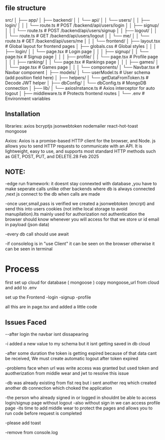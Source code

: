 ## file structure
src/
│
├── app/
│   ├── backend/
│   │   └── api/
│   │       └── users/
│   │           ├── login/
│   │           │   └── route.ts        # POST /backend/api/users/login
│   │           ├── signup/
│   │           │   └── route.ts        # POST /backend/api/users/signup
│   │           ├── logout/
│   │           │   └── route.ts        # GET /backend/api/users/logout
│   │           └── me/
│   │               └── route.ts        # GET /backend/api/users/me
│   │
│   └── frontend/
│       ├── layout.tsx                  # Global layout for frontend pages
│       ├── globals.css                 # Global styles
│       │
│       ├── login/
│       │   └── page.tsx                # Login page
│       │
│       ├── signup/
│       │   └── page.tsx                # Signup page
│       │
│       ├── profile/
│       │   └── page.tsx                # Profile page
│       │
│       ├── ranking/
│       │   └── page.tsx                # Rankings page
│       │
│       ├── games/
│       │   └── page.tsx                # Games page
│       │
│       └── components/
│           └── Navbar.tsx              # Navbar component
│
├── models/
│   └── userModel.ts                    # User schema (add position field here)
│
├── helpers/
│   └── getDataFromToken.ts             # Decode JWT helper
│
├── dbConfig/
│   └── dbConfig.ts                     # MongoDB connection
│
├── lib/
│   └── axiosInstance.ts                # Axios interceptor for auto logout
│
├── middleware.ts                       # Protects frontend routes
│
└── .env                                # Environment variables


## Installation

libraries:
axios bcryptjs jsonwebtoken nodemailer react-hot-toast mongoose

Axios:
Axios is a promise-based HTTP client for the browser, and Node. js allows you to send HTTP requests to communicate with an API. It is lightweight, easy to use, and supports most standard HTTP methods such as GET, POST, PUT, and DELETE.28 Feb 2025

## NOTE:
-edge run framework: it doesnt stay connexted with database ,you have to make seperate calls
unlike other backends where db is always connected ,next js connect to the db when calls are made

-once user,smail,pass is verified we created a jsonwebtoken (encrpt) and send this into users cookies (not inthe local storage to avoid manupilation).Its mainly used for authorization not authentication
the browser should know whenever you will access for that we store ur id email in payload (json data)

-every db call should use await

-if consolelog is in "use Client" it can be seen on the browser otherwise it can be seen in terminal

# Process
first set up cloud for database ( mongoose ) 
    copy mongoose_url from cloud and add to .env 


set up the Frontend
-login
-signup
-profile

all this are in page.tsx and added a little code



## Issues Faced

--after login the navbar isnt dissapearing

-i added a new value to my schema but it isnt getting saved in db cloud

-after some duration the token is getting expired because of that data cant be received, We must create automatic logout after token expired

-problems face when url was write access was granted but used token and auotherization from middle wear and jwt to resolve this issue

-db was already existing from fist req but i sent another req which created another db connection which choked the application

-the person who already signed in or logged in shouldnt be able to access login/signup page without logout
-also without sign in we can access profile page 
-its time to add middle wear to protect the pages and allows you to run code before request is completed

-please add toast

-remove from console.log

 